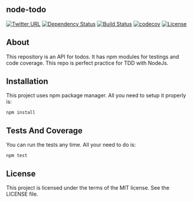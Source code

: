 ## node-todo
[![Twitter URL](https://img.shields.io/twitter/kaxcode/http/shields.io.svg?style=social)](https://twitter.com/kaxcode)
[![Dependency Status](https://david-dm.org/kaxcode/node-todo.svg)](https://david-dm.org/kaxcode/node-todo)
[![Build Status](https://travis-ci.org/kaxcode/node-todo.svg?branch=master)](https://travis-ci.org/kaxcode/node-todo)
[![codecov](https://codecov.io/gh/kaxcode/node-todo/branch/master/graph/badge.svg)](https://codecov.io/gh/kaxcode/node-todo)
[![License](http://img.shields.io/badge/license-MIT-green.svg?style=flat)](https://github.com/thiagolioy/marvelapp/blob/master/LICENSE)

## About

This repository is an API for todos. It has npm modules for testings and code coverage. This repo is perfect practice for TDD with NodeJs. 

## Installation

This project uses npm package manager. All you need to setup it properly is:
```
npm install
```

## Tests And Coverage

You can run the tests any time. All your need to do is:
```
npm test
```

## License
This project is licensed under the terms of the MIT license. See the LICENSE file.
